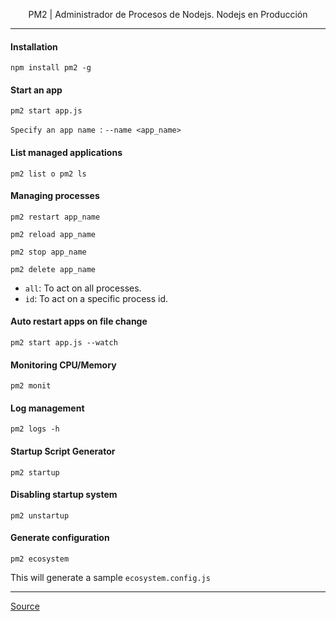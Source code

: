 
<p align="center"> PM2 | Administrador de Procesos de Nodejs. Nodejs en Producción</p>

----
#### Installation
``npm install pm2 -g ``

#### Start an app
``pm2 start app.js ``

``Specify an app name ``: ``--name <app_name>``

#### List managed applications
``pm2 list o pm2 ls``

#### Managing processes
``pm2 restart app_name``

``pm2 reload app_name``

``pm2 stop app_name``

``pm2 delete app_name``

- ``all``: To act on all processes.
- ``id``:  To act on a specific process id.

#### Auto restart apps on file change
``pm2 start app.js --watch``

#### Monitoring CPU/Memory
``pm2 monit``

#### Log management
``pm2 logs -h``

#### Startup Script Generator
``pm2 startup``

#### Disabling startup system
``pm2 unstartup``

#### Generate configuration
``pm2 ecosystem``

This will generate a sample ``ecosystem.config.js``

----
[Source](https://pm2.keymetrics.io/)

